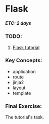 # Flask

##### ETC: 2 days

### TODO:
1. [Flask tutorial](https://flask.palletsprojects.com/en/2.0.x/tutorial/)

### Key Concepts:
- application
- route
- jinja2
- layout
- template

### Final Exercise:
The tutorial's task.

